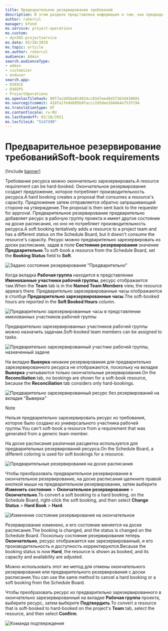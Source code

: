 ```yaml
---
title: Предварительное резервирование требований
description: В этом разделе представлена информация о том, как предварительно резервировать требования.
author: ruhercul
manager: kfend
ms.service: project-operations
ms.custom:
- dyn365-projectservice
ms.date: 03/28/2019
ms.topic: article
ms.author: ruhercul
audience: Admin
search.audienceType:
- admin
- customizer
- enduser
search.app:
- D365CE
- D365PS
- ProjectOperations
ms.openlocfilehash: 09f7acb95be014034cc03d7eed9d37363d430601
ms.sourcegitcommit: 418fa1fe9d605b8faccc2d5dee1b04b4e753f194
ms.translationtype: HT
ms.contentlocale: ru-RU
ms.lasthandoff: 02/10/2021
ms.locfileid: "5147399"
---
```

# <a name="soft-book-requirements"></a><span data-ttu-id="c0e95-103">Предварительное резервирование требований</span><span class="sxs-lookup"><span data-stu-id="c0e95-103">Soft-book requirements</span></span>

[!include [banner](../includes/psa-now-project-operations.md)]

<span data-ttu-id="c0e95-104">Требование ресурса можно окончательно зарезервировать.</span><span class="sxs-lookup"><span data-stu-id="c0e95-104">A resource requirement can be hard-booked.</span></span> <span data-ttu-id="c0e95-105">Окончательное резервирование создает предложение, которое потребляет производительность ресурса.</span><span class="sxs-lookup"><span data-stu-id="c0e95-105">A hard booking creates a proposal that consumes a resource's capacity.</span></span> <span data-ttu-id="c0e95-106">Предложение затем отправляется обратно запрашивающей стороне на утверждение.</span><span class="sxs-lookup"><span data-stu-id="c0e95-106">The proposal is then sent back to the requester for approval.</span></span> <span data-ttu-id="c0e95-107">Предварительное резервирование предварительно добавляет ресурс в рабочую группу проекта и имеет другое состояние на доске расписания, но оно не потребляет производительность ресурса.</span><span class="sxs-lookup"><span data-stu-id="c0e95-107">A soft booking tentatively adds a resource to a project team and has a different status on the Schedule Board, but it doesn't consume the resource's capacity.</span></span> <span data-ttu-id="c0e95-108">Ресурс можно предварительно зарезервировать из доски расписания, задав в поле **Состояние резервирования** значение **Предварительно**.</span><span class="sxs-lookup"><span data-stu-id="c0e95-108">To soft-book a resource from the Schedule Board, set the **Booking Status** field to **Soft**.</span></span>

![Задано состояние резервирования "Предварительно"](media/Resource-Management-image77.png)

<span data-ttu-id="c0e95-110">Когда вкладка **Рабочая группа** находится в представлении **Именованные участники рабочей группы**, ресурс отображается там.</span><span class="sxs-lookup"><span data-stu-id="c0e95-110">When the **Team** tab is in the **Named Team Members** view, the resource appears there.</span></span> <span data-ttu-id="c0e95-111">Предварительно зарезервированные часы отображаются в столбце **Предварительно зарезервированные часы**.</span><span class="sxs-lookup"><span data-stu-id="c0e95-111">The soft-booked hours are reported in the **Soft Booked Hours** column.</span></span>

![Предварительно зарезервированные часы в представлении именованных участников рабочей группы](media/Resource-Management-image78.png)

<span data-ttu-id="c0e95-113">Предварительно зарезервированных участников рабочей группы можно назначить задачам.</span><span class="sxs-lookup"><span data-stu-id="c0e95-113">Soft-booked team members can be assigned to tasks.</span></span>

![Предварительно зарезервированный участник рабочей группы, назначенный задаче](media/Resource-Management-image79.png)

<span data-ttu-id="c0e95-115">На вкладке **Выверка** никакие резервирования для предварительно зарезервированного ресурса не отображаются, поскольку на вкладке **Выверка** учитываются только окончательные резервирования.</span><span class="sxs-lookup"><span data-stu-id="c0e95-115">On the **Reconciliation** tab, no bookings are shown for a soft-book resource, because the **Reconciliation** tab considers only hard-bookings.</span></span>

![Предварительно зарезервированный ресурс без резервирований на вкладке "Выверка"](media/Resource-Management-image80.png)

> [!NOTE]
> <span data-ttu-id="c0e95-117">Нельзя предварительно зарезервировать ресурс из требования, которое было создано из универсального участника рабочей группы.</span><span class="sxs-lookup"><span data-stu-id="c0e95-117">You can't soft-book a resource from a requirement that was generated from a generic team member.</span></span>

<span data-ttu-id="c0e95-118">На доске расписания различная расцветка используется для предварительных резервирований ресурса.</span><span class="sxs-lookup"><span data-stu-id="c0e95-118">On the Schedule Board, a different coloring is used for soft bookings for a resource.</span></span>

![Предварительные резервирования на доске расписания](media/Resource-Management-image81.png)

<span data-ttu-id="c0e95-120">Чтобы преобразовать предварительное резервирование в окончательное резервирование, на доске расписания щелкните правой кнопкой мыши на предварительном резервировании, затем выберите **Изменить состояние** \> **Окончательное резервирование** \> **Окончательно**.</span><span class="sxs-lookup"><span data-stu-id="c0e95-120">To convert a soft booking to a hard booking, on the Schedule Board, right-click the soft booking, and then select **Change Status** \> **Hard Book** \> **Hard**.</span></span>

![Изменение состояние резервирования на окончательное](media/Resource-Management-image82.png)

<span data-ttu-id="c0e95-122">Резервирование изменено, и его состояние меняется на доске расписания.</span><span class="sxs-lookup"><span data-stu-id="c0e95-122">The booking is changed, and the status is changed on the Schedule Board.</span></span> <span data-ttu-id="c0e95-123">Поскольку состояние резервирования теперь **Окончательно**, ресурс отображается как зарезервированный, и его производительность и доступность корректируются.</span><span class="sxs-lookup"><span data-stu-id="c0e95-123">Because the booking status is now **Hard**, the resource is shown as booked, and its capacity and availability are adjusted.</span></span>

<span data-ttu-id="c0e95-124">Можно использовать этот же метод для отмены окончательного резервирования или предварительного резервирования с доски расписания.</span><span class="sxs-lookup"><span data-stu-id="c0e95-124">You can use the same method to cancel a hard booking or a soft booking from the Schedule Board.</span></span>

<span data-ttu-id="c0e95-125">Чтобы преобразовать ресурс из предварительно зарезервированного в окончательно зарезервированный на вкладке **Рабочая группа** проекта, выберите ресурс, затем выберите **Подтвердить**.</span><span class="sxs-lookup"><span data-stu-id="c0e95-125">To convert a resource that is soft-booked to hard-booked on the project's **Team** tab, select the resource, and then select **Confirm**.</span></span>

![Команда подтверждения](media/Resource-Management-image83.png)
